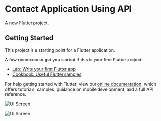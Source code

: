 # Contact Application Using API

A new Flutter project.

## Getting Started

This project is a starting point for a Flutter application.

A few resources to get you started if this is your first Flutter project:

- [Lab: Write your first Flutter app](https://flutter.dev/docs/get-started/codelab)
- [Cookbook: Useful Flutter samples](https://flutter.dev/docs/cookbook)

For help getting started with Flutter, view our
[online documentation](https://flutter.dev/docs), which offers tutorials,
samples, guidance on mobile development, and a full API reference.



![UI Screen](https://i.ibb.co/GF0fGD5/Whats-App-Image-2020-01-28-at-10-39-04-AM.jpg)


![UI Screen](https://i.ibb.co/KGfQdng/Whats-App-Image-2020-01-28-at-10-39-04-AM-2.jpg)


